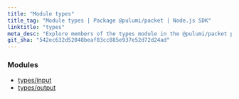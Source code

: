 ```yaml
---
title: "Module types"
title_tag: "Module types | Package @pulumi/packet | Node.js SDK"
linktitle: "types"
meta_desc: "Explore members of the types module in the @pulumi/packet package."
git_sha: "542ec632d52048beaf83cc885e937e52d72d24ad"
---
```


<!-- WARNING: this page was generated by a tool. Do not edit it by hand. -->
<!-- To change it, please see https://github.com/pulumi/docs/tree/master/tools/tscdocgen. -->


<h3>Modules</h3>
<ul class="api">
    <li><a href="input/"><span class="symbol module"></span>types/input</a></li>
    <li><a href="output/"><span class="symbol module"></span>types/output</a></li>
</ul>








